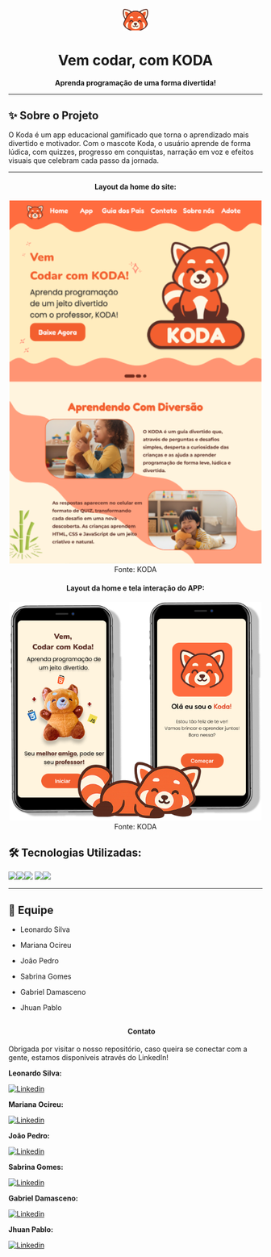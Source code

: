 <p align="center">
  <img src="https://github.com/JotaPQueiroz/KODA/blob/main/IconPage.png" alt="Logo do KODA" width="50"/>
</p>

<h1 align="center">Vem codar, com KODA </h1>

<p align="center">
  <b>Aprenda programação de uma forma divertida!</b>
</p>

---

## ✨ Sobre o Projeto

O Koda é um app educacional gamificado que torna o aprendizado mais divertido e motivador.
Com o mascote Koda, o usuário aprende de forma lúdica, com quizzes, progresso em conquistas, 
narração em voz e efeitos visuais que celebram cada passo da jornada.

---
<div align="center">
  <h4>Layout da home do site:</h4>
  <img width="500" src="https://github.com/JotaPQueiroz/KODA/blob/main/home.png"><br>
   Fonte: KODA
</div>

<div align="center">
  <h4>Layout da home e tela interação do APP:</h4>
  <img width="500" src="https://github.com/JotaPQueiroz/KODA/blob/main/wireframe-app.png"><br>
   Fonte: KODA
</div>

## 🛠️ Tecnologias Utilizadas:

<img src="https://cdn.jsdelivr.net/gh/devicons/devicon@latest/icons/html5/html5-original.svg"  width="40" heigth="40"/><img src="https://cdn.jsdelivr.net/gh/devicons/devicon@latest/icons/css3/css3-original.svg" width="40" heigth="40" /><img src="https://cdn.jsdelivr.net/gh/devicons/devicon@latest/icons/javascript/javascript-original.svg"  width="40" heigth="40"/>
 <img src="https://cdn.jsdelivr.net/gh/devicons/devicon@latest/icons/react/react-original-wordmark.svg" width="40" heigth="40" /><img src="https://cdn.jsdelivr.net/gh/devicons/devicon@latest/icons/firebase/firebase-original-wordmark.svg" width="40" heigth="40" />
 
 ---

 ## 👥 Equipe

- Leonardo Silva 
- Mariana Ocireu
- João Pedro 
- Sabrina Gomes
- Gabriel Damasceno
- Jhuan Pablo
  ##

  <div align="center">
  <h4>Contato</h4>
  </div>

Obrigada por visitar o nosso repositório, caso queira se conectar com a gente, estamos disponíveis através do LinkedIn!

**Leonardo Silva:**

[![Linkedin](https://img.shields.io/badge/LinkedIn-FF6C3F?style=for-the-badge&logo=linkedin&logoColor=white)](https://www.linkedin.com/in/leonardo-pereira-da-silva-221b62268)


**Mariana Ocireu:**

[![Linkedin](https://img.shields.io/badge/LinkedIn-FF6C3F?style=for-the-badge&logo=linkedin&logoColor=white)](https://www.linkedin.com/in/marianaociz/)

**João Pedro:**

[![Linkedin](https://img.shields.io/badge/LinkedIn-FF6C3F?style=for-the-badge&logo=linkedin&logoColor=white)](https://www.linkedin.com/in/joaopedroqdemelo)

**Sabrina Gomes:**

[![Linkedin](https://img.shields.io/badge/LinkedIn-FF6C3F?style=for-the-badge&logo=linkedin&logoColor=white)](https://www.linkedin.com/in/sabrina-santos-gomes)

**Gabriel Damasceno:**

[![Linkedin](https://img.shields.io/badge/LinkedIn-FF6C3F?style=for-the-badge&logo=linkedin&logoColor=white)](https://www.linkedin.com/in/gabriel-damasceno-almeida)

**Jhuan Pablo:**

[![Linkedin](https://img.shields.io/badge/LinkedIn-FF6C3F?style=for-the-badge&logo=linkedin&logoColor=white)](https://www.linkedin.com/in/jhuan03)


















